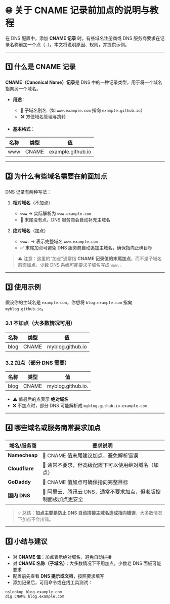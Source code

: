 # 🌐 关于 CNAME 记录前加点的说明与教程

在 DNS 配置中，添加 **CNAME 记录** 时，有些域名注册商或 DNS 服务商要求在记录名称前加一个点（`.`）。本文将说明原因、规则，并提供示例。

---

## 1️⃣ 什么是 CNAME 记录

**CNAME（Canonical Name）记录**是 DNS 中的一种记录类型，用于将一个域名指向另一个域名。  

- **用途**：
  - 🔗 子域名别名（如 `www.example.com` 指向 `example.github.io`）
  - 🛠️ 方便域名管理与跳转

- **基本格式**：

| 名称       | 类型  | 值                         |
|------------|-------|----------------------------|
| www        | CNAME | example.github.io          |

---

## 2️⃣ 为什么有些域名需要在前面加点

DNS 记录有两种写法：

1. **相对域名**（不加点）  
   - `www` → 实际解析为 `www.example.com`  
   - 📝 末尾没有点，DNS 服务商会自动补充主域名

2. **绝对域名**（加点）  
   - `www.` → 表示完整域名 `www.example.com.`  
   - ✅ 末尾加点可避免 DNS 服务商自动追加主域名，确保指向正确目标  

> ⚠️ 注意：这里的“加点”通常指 **CNAME 记录值的末尾加点**，而不是子域名前面加点。少数 DNS 系统可能要求子域名写成 `www.`。

---

## 3️⃣ 使用示例

假设你的主域名是 `example.com`，你想将 `blog.example.com` 指向 `myblog.github.io`。

### 3.1 不加点（大多数情况可用）

| 名称           | 类型  | 值                     |
|----------------|-------|------------------------|
| blog           | CNAME | myblog.github.io       |

### 3.2 加点（部分 DNS 需要）

| 名称           | 类型  | 值                     |
|----------------|-------|------------------------|
| blog           | CNAME | myblog.github.io.      |

- ⚠️ 值最后的点表示 **绝对域名**  
- ❌ 不加点时，部分 DNS 可能解析成 `myblog.github.io.example.com`

---

## 4️⃣ 哪些域名或服务商常要求加点

| 域名/服务商        | 要求说明                                       |
|------------------|-----------------------------------------------|
| **Namecheap**    | 🔹 CNAME 值末尾建议加点，避免解析错误          |
| **Cloudflare**   | 🔹 通常不要求，但高级配置下可以使用绝对域名（加点）|
| **GoDaddy**      | 🔹 CNAME 值加点可确保指向完整目标             |
| **国内 DNS**     | 🔹 阿里云、腾讯云 DNS，通常不要求加点，但老版控制面板加点更安全 |

> 💡 总结：**加点主要是防止 DNS 自动拼接主域名造成指向错误**，大多数情况下加点不会出错。

---

## 5️⃣ 小结与建议

- 对 **CNAME 值**：加点表示绝对域名，避免自动拼接  
- 对 **CNAME 名称（子域名）**：大多数情况下不用加点，少数老 DNS 面板可能要求  
- 配置前先查看 **DNS 提示或文档**，按照要求填写  
- 添加记录后，可用命令或在线工具测试：

```bash
nslookup blog.example.com
dig CNAME blog.example.com
